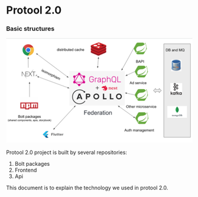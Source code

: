 # Protool 2.0

### Basic structures

![](.gitbook/assets/image.png)

Protool 2.0 project is built by several repositories:

1. Bolt packages
2. Frontend
3. Api

This document is to explain the technology we used in protool 2.0.


